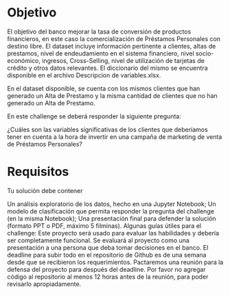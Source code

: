 # Objetivo

El objetivo del banco mejorar la tasa de conversión de productos financieros, en este caso la comercialización de Préstamos Personales con destino libre. El dataset incluye información pertinente a clientes, altas de prestamos, nivel de endeudamiento en el sistema financiero, nivel socio-económico, ingresos, Cross-Selling, nivel de utilización de tarjetas de crédito y otros datos relevantes. El diccionario del mismo se encuentra disponible en el archivo Descripcion de variables.xlsx.

En el dataset disponible, se cuenta con los mismos clientes que han generado un Alta de Prestamo y la misma cantidad de clientes que no han generado un Alta de Prestamo.

En este challenge se deberá responder la siguiente pregunta:

¿Cuáles son las variables significativas de los clientes que deberíamos tener en cuenta a la hora de invertir en una campaña de marketing de venta de Préstamos Personales?

# Requisitos
Tu solución debe contener

Un análisis exploratorio de los datos, hecho en una Jupyter Notebook;
Un modelo de clasificación que permita responder la pregunta del challenge (en la misma Notebook);
Una presentación final para defender la solución (formato PPT o PDF, máximo 5 filminas).
Algunas guías útiles para el challenge:
Este proyecto será usado para evaluar las habilidades y debería ser completamente funcional. Se evaluará al proyecto como una presentación a una persona que deba tomar decisiones en el banco.
El deadline para subir todo en el repositorio de Github es de una semana desde que se recibieron los requerimientos. Pactaremos una reunión para la defensa del proyecto para después del deadline.
Por favor no agregar código al repositorio al menos 12 horas antes de la reunión, para poder revisarlo apropiadamente.
